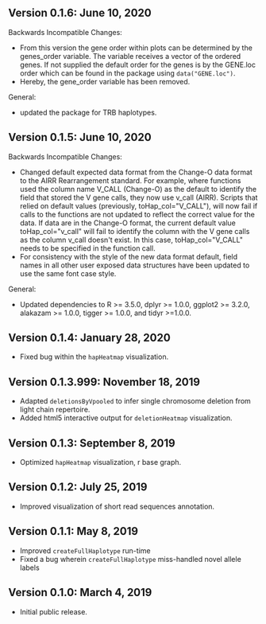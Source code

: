 Version 0.1.6: June 10, 2020
-------------------------------------------------------------------------------

Backwards Incompatible Changes:

+ From this version the gene order within plots can be determined by the genes_order variable. The variable receives a vector of the ordered genes. If not supplied the default order for the genes is by the GENE.loc order which can be found in the package using `data("GENE.loc")`. 
+ Hereby, the gene_order variable has been removed. 

General:

+ updated the package for TRB haplotypes.

Version 0.1.5: June 10, 2020
-------------------------------------------------------------------------------

Backwards Incompatible Changes:

+ Changed default expected data format from the Change-O data format to the AIRR Rearrangement standard. For example, where functions used the column name V_CALL (Change-O) as the default to identify the field that stored the V gene calls, they now use v_call (AIRR). Scripts that relied on default values (previously, toHap_col="V_CALL"), will now fail if calls to the functions are not updated to reflect the correct value for the data. If data are in the Change-O format, the current default value toHap_col="v_call" will fail to identify the column with the V gene calls as the column v_call doesn't exist. In this case, toHap_col="V_CALL" needs to be specified in the function call.
+ For consistency with the style of the new data format default, field names in all other user exposed data structures have been updated to use the same font case style.

General:

+ Updated dependencies to R >= 3.5.0, dplyr >= 1.0.0, ggplot2 >= 3.2.0, alakazam >= 1.0.0, tigger >= 1.0.0, and tidyr >=1.0.0.

Version 0.1.4:  January 28, 2020
-------------------------------------------------------------------------------
+ Fixed bug within the `hapHeatmap` visualization.

Version 0.1.3.999:  November 18, 2019
-------------------------------------------------------------------------------
+ Adapted `deletionsByVpooled` to infer single chromosome deletion from light chain repertoire.
+ Added html5 interactive output for `deletionHeatmap` visualization.

Version 0.1.3:  September 8, 2019
-------------------------------------------------------------------------------
+ Optimized `hapHeatmap` visualization, r base graph.

Version 0.1.2:  July 25, 2019
-------------------------------------------------------------------------------
+ Improved visualization of short read sequences annotation.

Version 0.1.1:  May 8, 2019
-------------------------------------------------------------------------------
+ Improved `createFullHaplotype` run-time
+ Fixed a bug wherein `createFullHaplotype` miss-handled novel allele labels

Version 0.1.0:  March 4, 2019
-------------------------------------------------------------------------------

+ Initial public release.
